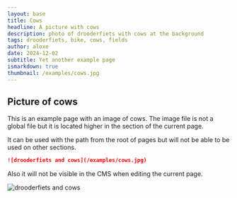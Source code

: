 ```yaml
---
layout: base
title: Cows
headline: A picture with cows
description: photo of drooderfiets with cows at the background
tags: drooderfiets, bike, cows, fields
author: aloxe
date: 2024-12-02
subtitle: Yet another example page
ismarkdown: true
thumbnail: /examples/cows.jpg
---
```

## Picture of cows

This is an example page with an image of cows. The image file is not a global file but it is located higher in the section of the current page.

It can be used with the path from the root of pages but will not be able to be used on other sections.

```markdown
![drooderfiets and cows](/examples/cows.jpg)
```

Also it will not be visible in the CMS when editing the current page.

![drooderfiets and cows](/examples/cows.jpg)
